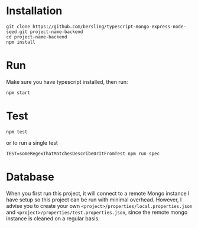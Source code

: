 # Installation

```
git clone https://github.com/bersling/typescript-mongo-express-node-seed.git project-name-backend
cd project-name-backend
npm install
```

# Run
Make sure you have typescript installed, then run:
```
npm start
```

# Test
```
npm test
```

or to run a single test

```
TEST=someRegexThatMatchesDescribeOrItFromTest npm run spec
```


# Database
When you first run this project, it will connect to a remote Mongo instance I have setup so this project can be run with minimal overhead. However, I advise you to create your own `<project>/properties/local.properties.json` and `<project>/properties/test.properties.json`, since the remote mongo instance is cleaned on a regular basis.
